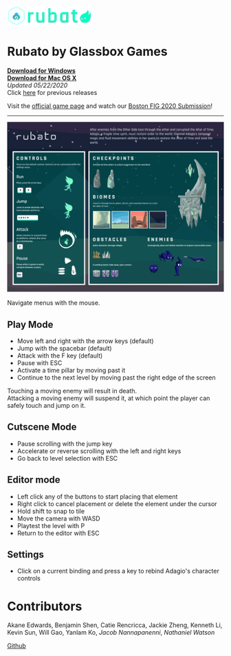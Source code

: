 <!-- Most recent release file -->

![Glassbox Games](assets/icon.png) 
![Rubato](assets/logo.png)
# Rubato by Glassbox Games

**[Download for Windows](https://github.com/glassboxgames/rubato-releases/raw/main/docs/rubato.exe.zip)**  
**[Download for Mac OS X](https://github.com/glassboxgames/rubato-releases/raw/main/docs/rubato.app.zip)**  
*Updated 05/22/2020*  
Click [here](pre-releases/) for previous releases  

Visit the [official game page](http://en-ci-gdiac.coecis.cornell.edu/gallery/rubato/) and watch our [Boston FIG 2020 Submission](https://youtu.be/_Khc1Ai3uM8)!  

___
![Quickstart Guide](assets/quickstart.png)

Navigate menus with the mouse.  

## Play Mode
- Move left and right with the arrow keys (default)
- Jump with the spacebar (default)
- Attack with the F key (default)
- Pause with ESC
- Activate a time pillar by moving past it
- Continue to the next level by moving past the right edge of the screen

Touching a moving enemy will result in death.  
Attacking a moving enemy will suspend it, at which point the player can safely touch and jump on it.

## Cutscene Mode
- Pause scrolling with the jump key
- Accelerate or reverse scrolling with the left and right keys
- Go back to level selection with ESC

## Editor mode
- Left click any of the buttons to start placing that element
- Right click to cancel placement or delete the element under the cursor
- Hold shift to snap to tile
- Move the camera with WASD
- Playtest the level with P
- Return to the editor with ESC

## Settings
- Click on a current binding and press a key to rebind Adagio's character controls


# Contributors
Akane Edwards, Benjamin Shen, Catie Rencricca, Jackie Zheng, Kenneth Li, Kevin Sun, Will Gao, Yanlam Ko, *Jacob Nannapanenni*, *Nathaniel Watson*

[Github](https://github.com/glassboxgames/rubato)
